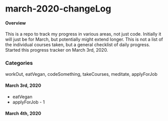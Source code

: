 # march-2020-changeLog

#### Overview

This is a repo to track my progress in various areas, not just code. Initially it will just be for March, but potentially might extend longer. This is not a list of the individual courses taken, but a general checklist of daily progress. Started this progress tracker on March 3rd, 2020.

### Categories

workOut, eatVegan, codeSomething, takeCourses, meditate, applyForJob

#### March 3rd, 2020

- eatVegan
- applyForJob - 1

#### March 4th, 2020
